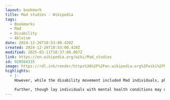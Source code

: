 ```yaml
---
layout: bookmark
title: Mad studies - Wikipedia
tags:
  - Bookmarks
  - Mad
  - Disability
  - Ableism
date: 2024-12-26T10:53:00.420Z
created: 2024-12-26T10:53:00.420Z
modified: 2025-03-11T10:37:08.067Z
link: https://en.wikipedia.org/wiki/Mad_studies
id: 929564335
image: https://rdl.ink/render/https%3A%2F%2Fen.wikipedia.org%2Fwiki%2FMad_studies
highlights:
  - |-
    However, while the disability movement included Mad individuals, physical disabilities were centered, particularly in developing Disability Studies.[10] This becomes more apparent in the centering of impairment versus disability. According to Disabled Peoples' International, impairment refers to "the functional limitation within the individual caused by physical, mental or sensory impairment," where disability refers to "the loss or limitation of opportunities to take part in the normal life of the community on an equal level with others due to physical and social barriers."[11]: 5  People with mental health conditions may feel the language of impairment does not apply to their experience.

    Further, though lay individuals with mental health conditions may dislike the language of madness, they also do not feel the social model of disability adequately represents their needs and struggles.[12]
---
```

